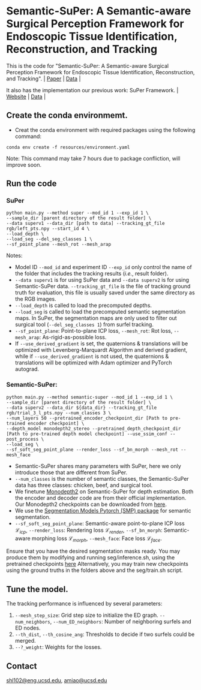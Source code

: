 # Semantic-SuPer: A Semantic-aware Surgical Perception Framework for Endoscopic Tissue Identification, Reconstruction, and Tracking

This is the code for "Semantic-SuPer: A Semantic-aware Surgical Perception Framework for Endoscopic Tissue Identification, Reconstruction, and Tracking". | [Paper](https://arxiv.org/pdf/2210.16674.pdf) | [Data](https://drive.google.com/file/d/1u5VxNv65CV-EB0Pj91y1bPEB-0OdvLgB/view?usp=sharing) |

It also has the implementation our previous work: SuPer Framework. | [Website](https://sites.google.com/ucsd.edu/super-framework) | [Data](https://drive.google.com/file/d/1ryOy8dqYh9V2O1u5cXf8spuF3JVT5dS9/view?usp=share_link) |

## Create the conda environmemt.
* Creat the conda environment with required packages using the following command:
```
conda env create -f resources/environment.yaml
```
Note: This command may take 7 hours due to package confliction, will improve soon.

## Run the code
### SuPer
```
python main.py --method super --mod_id 1 --exp_id 1 \
--sample_dir [parent directory of the result folder] \
--data superv1 --data_dir [path to data] --tracking_gt_file rgb/left_pts.npy --start_id 4 \
--load_depth \
--load_seg --del_seg_classes 1 \
--sf_point_plane --mesh_rot --mesh_arap
```
Notes: 
* Model ID ```--mod_id``` and experiment ID ```--exp_id``` only control the name of the folder that includes the tracking results (*i.e.*, result folder).
* ```--data superv1``` is for using SuPer data and ```--data superv2``` is for using Semantic-SuPer data. ```--tracking_gt_file``` is the file of tracking ground truth for evaluation, this file is usually saved under the same directory as the RGB images.
* ```--load_depth``` is called to load the precomputed depths.
* ```--load_seg``` is called to load the precomputed semantic segmentation maps. In SuPer, the segmentation maps are only used to filter out surgical tool (```--del_seg_classes 1```) from surfel tracking.
* ```--sf_point_plane```: Point-to-plane ICP loss, ```--mesh_rot```: Rot loss, ```--mesh_arap```: As-rigid-as-possible loss.
* If ```--use_derived_gradient``` is set, the quaternions & translations will be optimized with Levenberg-Marquardt Algorithm and derived gradient, while if ```--use_derived_gradient``` is not used, the quaternions & translations will be optimized with Adam optimizer and PyTorch autograd.

### Semantic-SuPer:
```
python main.py --method semantic-super --mod_id 1 --exp_id 1 \
--sample_dir [parent directory of the result folder] \
--data superv2 --data_dir ${data_dir} --tracking_gt_file rgb/trial_3_l_pts.npy --num_classes 3 \
--num_layers 50 --pretrained_encoder_checkpoint_dir [Path to pre-trained encoder checkpoint] \
--depth_model monodepth2_stereo --pretrained_depth_checkpoint_dir [Path to pre-trained depth model checkpoint] --use_ssim_conf --post_process \
--load_seg \
--sf_soft_seg_point_plane --render_loss --sf_bn_morph --mesh_rot --mesh_face
```
* Semantic-SuPer shares many parameters with SuPer, here we only introduce those that are different from SuPer.
* ```--num_classes``` is the number of semantic classes, the Semantic-SuPer data has three classes: chicken, beef, and surgical tool.
* We finetune [Monodepth2](https://github.com/nianticlabs/monodepth2) on Semantic-SuPer for depth estimation. Both the encoder and decoder code are from their official implementation. Our Monodepth2 checkpoints can be downloaded from [here](https://drive.google.com/file/d/1_8-TifbIlEegxKCjZpIfMn57sGCt7xHc/view?usp=share_link).
* We use the [Segmentation Models Pytorch (SMP) package](https://github.com/qubvel/segmentation_models.pytorch) for semantic segmentation.
* ```--sf_soft_seg_point_plane```: Semantic-aware point-to-plane ICP loss $\mathcal{L}_{icp}$, ```--render_loss```: Rendering loss $\mathcal{L}_{render}$, ```--sf_bn_morph```: Semantic-aware morphing loss $\mathcal{L}_{morph}$, ```--mesh_face```: Face loss $\mathcal{L}_{face}$.

Ensure that you have the desired segmentation masks ready. You may produce them by modifying and running seg/inference.sh, using the pretrained checkpoints [here](https://drive.google.com/drive/folders/1qzv0KKo_t0VfVQkeNvbeB--4klCDXKiU?usp=sharing)
Alternatively, you may train new checkpoints using the ground truths in the folders above and the seg/train.sh script.

## Tune the model.
The tracking performance is influenced by several parameters:
1. ```--mesh_step_size```: Grid step size to initialize the ED graph. ```--num_neighbors```, ```--num_ED_neighbors```: Number of neighboring surfels and ED nodes.
2. ```--th_dist```, ```--th_cosine_ang```: Thresholds to decide if two surfels could be merged.
3. ```--?_weight```: Weights for the losses.

## Contact
shl102@eng.ucsd.edu, amiao@ucsd.edu
